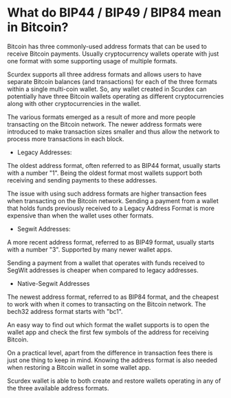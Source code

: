 # What do BIP44 / BIP49 / BIP84 mean in Bitcoin?

Bitcoin has three commonly-used address formats that can be used to receive Bitcoin payments. Usually cryptocurrency wallets operate with just one format with some supporting usage of multiple formats.

Scurdex supports all three address formats and allows users to have separate Bitcoin balances (and transactions) for each of the three formats within a single multi-coin wallet. So, any wallet created in Scurdex can potentially have three Bitcoin wallets operating as different cryptocurrencies along with other cryptocurrencies in the wallet.

The various formats emerged as a result of more and more people transacting on the Bitcoin network. The newer address formats were introduced to make transaction sizes smaller and thus allow the network to process more transactions in each block.

- Legacy Addresses:

 The oldest address format, often referred to as BIP44 format, usually starts with a number "1". Being the oldest format most wallets support both receiving and sending payments to these addresses.

 The issue with using such address formats are higher transaction fees when transacting on the Bitcoin network. Sending a payment from a wallet that holds funds previously received to a Legacy Address Format is more expensive than when the wallet uses other formats.


- Segwit Addresses:

 A more recent address format, referred to as BIP49 format, usually starts with a number "3". Supported by many newer wallet apps.

 Sending a payment from a wallet that operates with funds received to SegWit addresses is cheaper when compared to legacy addresses.


- Native-Segwit Addresses

 The newest address format, referred to as BIP84 format, and the cheapest to work with when it comes to transacting on the Bitcoin network. The bech32 address format starts with "bc1".


An easy way to find out which format the wallet supports is to open the wallet app and check the first few symbols of the address for receiving Bitcoin.

On a practical level, apart from the difference in transaction fees there is just one thing to keep in mind. Knowing the address format is also needed when restoring a Bitcoin wallet in some wallet app.

Scurdex wallet is able to both create and restore wallets operating in any of the three available address formats.
